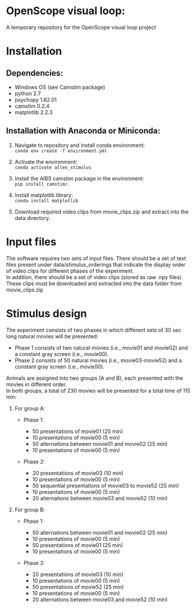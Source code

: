 # OpenScope visual loop:
A temporary repository for the OpenScope visual loop project


# Installation
## Dependencies:
  - Windows OS (see Camstim package)
  - python 2.7
  - psychopy 1.82.01
  - camstim 0.2.4
  - matplotlib 2.2.3

## Installation with Anaconda or Miniconda:
  1. Navigate to repository and install conda environment:
     <br>`conda env create -f environment.yml`

  2. Activate the environment:
     <br>`conda activate allen_stimulus`

  3. Install the AIBS camstim package in the environment:
     <br>`pip install camstim/.`

  4. Install matplotlib library:
     <br>`conda install matplotlib`

  5. Download required video clips from movie_clips.zip and extract into the data directory.

# Input files
The software requires two sets of input files. There should be a set of text files present under data/stimulus_orderings that indicate the display order of video clips for different phases of the experiment.
<br>In addition, there should be a set of video clips (stored as raw .npy files).
<br>These clips must be downloaded and extracted into the data folder from movie_clips.zip

# Stimulus design
The experiment consists of two phases in which different sets of 30 sec long natural movies will be presented:
   - Phase 1 consists of two natural movies (i.e., movie01 and movie02) and a constant gray screen (i.e., movie00).
   - Phase 2 consists of 50 natural movies (i.e., movie03-movie52) and a constant gray screen (i.e., movie00).

Animals are assigned into two groups (A and B), each presented with the movies in different order.
<br>In both groups, a total of 230 movies will be presented for a total time of 115 min:
  1. For group A:
     - Phase 1:
       - 50 presentations of movie01 (25 min)
       - 10 presentations of movie00 (5 min)
       - 50 alternations between movie01 and movie02 (25 min)
       - 10 presentations of movie00 (5 min)

     - Phase 2:
       - 20 presentations of movie03 (10 min)
       - 10 presentations of movie00 (5 min)
       - 50 sequential presentations of movie03 to movie52 (25 min)
       - 10 presentations of movie00 (5 min)
       - 20 alternations between movie03 and movie52 (10 min)

  2. For group B:
     - Phase 1:
       - 50 alternations between movie01 and movie02 (25 min)
       -  10 presentations of movie00 (5 min)
       -  50 presentations of movie01 (25 min)
       -  10 presentations of movie00 (5 min)

     - Phase 2:
       - 20 presentations of movie03 (10 min)
       - 10 presentations of movie00 (5 min)
       - 50 presentations of movie52 (25 min)
       - 10 presentations of movie00 (5 min)
       - 20 alternations between movie03 and movie52 (10 min)

